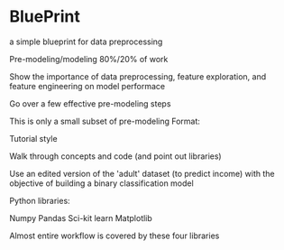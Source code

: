 # BluePrint
a simple blueprint for data preprocessing



Pre-modeling/modeling 80%/20% of work

Show the importance of data preprocessing, feature exploration, and feature engineering on model performace

Go over a few effective pre-modeling steps

This is only a small subset of pre-modeling
Format:



Tutorial style

Walk through concepts and code (and point out libraries)

Use an edited version of the 'adult' dataset (to predict income) with the objective of building a binary classification model



Python libraries:

Numpy
Pandas
Sci-kit learn
Matplotlib

Almost entire workflow is covered by these four libraries

